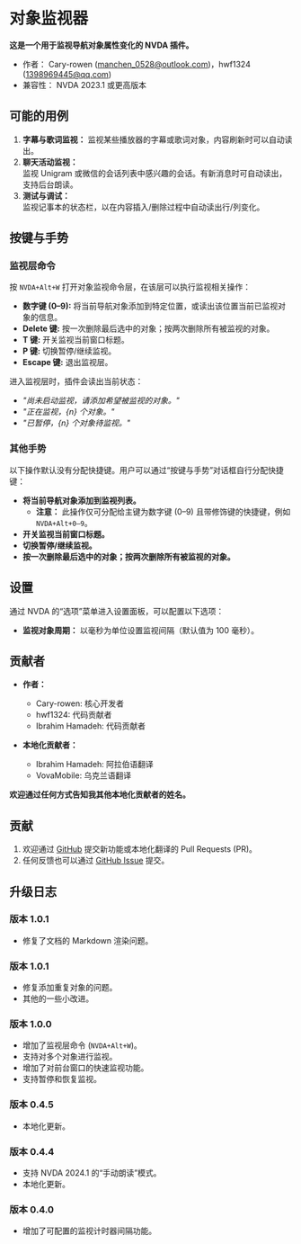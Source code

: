 # 对象监视器

**这是一个用于监视导航对象属性变化的 NVDA 插件。**

* 作者： Cary-rowen (<manchen_0528@outlook.com>)，hwf1324 (<1398969445@qq.com>)
* 兼容性： NVDA 2023.1 或更高版本

## 可能的用例

1. **字幕与歌词监视：**
   监视某些播放器的字幕或歌词对象，内容刷新时可以自动读出。
2. **聊天活动监视：**  
   监视 Unigram 或微信的会话列表中感兴趣的会话。有新消息时可自动读出，支持后台朗读。  
3. **测试与调试：**  
   监视记事本的状态栏，以在内容插入/删除过程中自动读出行/列变化。

## 按键与手势

### 监视层命令

按 `NVDA+Alt+W` 打开对象监视命令层，在该层可以执行监视相关操作：

- **数字键 (0–9):** 将当前导航对象添加到特定位置，或读出该位置当前已监视对象的信息。
- **Delete 键:** 按一次删除最后选中的对象；按两次删除所有被监视的对象。
- **T 键:** 开关监视当前窗口标题。
- **P 键:** 切换暂停/继续监视。
- **Escape 键:** 退出监视层。

进入监视层时，插件会读出当前状态：

- *"尚未启动监视，请添加希望被监视的对象。"*
- *"正在监视，{n} 个对象。"*
- *"已暂停，{n} 个对象待监视。"*

### 其他手势

以下操作默认没有分配快捷键。用户可以通过“按键与手势”对话框自行分配快捷键：

- **将当前导航对象添加到监视列表。**
  - **注意：** 此操作仅可分配给主键为数字键 (0–9) 且带修饰键的快捷键，例如 `NVDA+Alt+0–9`。
- **开关监视当前窗口标题。**
- **切换暂停/继续监视。**
- **按一次删除最后选中的对象；按两次删除所有被监视的对象。**

## 设置

通过 NVDA 的“选项”菜单进入设置面板，可以配置以下选项：

- **监视对象周期：** 以毫秒为单位设置监视间隔（默认值为 100 毫秒）。

## 贡献者

- **作者：**  
  - Cary-rowen: 核心开发者
  - hwf1324: 代码贡献者
  - Ibrahim Hamadeh: 代码贡献者

- **本地化贡献者：**  
  - Ibrahim Hamadeh: 阿拉伯语翻译
  - VovaMobile: 乌克兰语翻译

**欢迎通过任何方式告知我其他本地化贡献者的姓名。**

## 贡献

1. 欢迎通过 [GitHub][GitHub] 提交新功能或本地化翻译的 Pull Requests (PR)。
2. 任何反馈也可以通过 [GitHub Issue][GitHubIssue] 提交。

## 升级日志
### 版本 1.0.1
- 修复了文档的 Markdown 渲染问题。

### 版本 1.0.1
- 修复添加重复对象的问题。
- 其他的一些小改进。

### 版本 1.0.0
- 增加了监视层命令 (`NVDA+Alt+W`)。
- 支持对多个对象进行监视。
- 增加了对前台窗口的快速监视功能。
- 支持暂停和恢复监视。

### 版本 0.4.5
- 本地化更新。

### 版本 0.4.4
- 支持 NVDA 2024.1 的“手动朗读”模式。
- 本地化更新。

### 版本 0.4.0
- 增加了可配置的监视计时器间隔功能。

[GitHub]: https://github.com/cary-rowen/objWatcher
[GitHubIssue]: https://github.com/cary-rowen/objWatcher/issues
